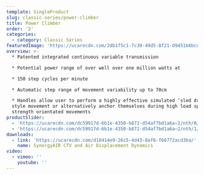 ```yaml
---
template: SingleProduct
slug: classic-series/power-climber
title: Power Climber
order: '2'
categories:
  - category: Classic Series
featuredImage: 'https://ucarecdn.com/2db1f5c1-7c30-49d5-8f21-d9451b6bcda7/'
overview: >-
  * Patented integrated continuous variable transmission

  * Potential power range of over well over one million watts at

  * 150 step cycles per minute

  * Automatic step range of movement variability up to 70cm

  * Handles allow user to perform a highly effective simulated ‘sled drive’
  style movement or alternatively anchor themselves during high load sprints and
  strength orientated movements
productSlider:
  - 'https://ucarecdn.com/dc59917d-6b1e-4350-b872-d54af7bd1a6a~2/nth/0/'
  - 'https://ucarecdn.com/dc59917d-6b1e-4350-b872-d54af7bd1a6a~2/nth/1/'
downloads:
  - link: 'https://ucarecdn.com/d18414e9-26c5-4d43-8af6-f66772acd3ba/'
    name: SynergyAIR CTV and Air Displacement Dynamics
video:
  - vimeo: ''
    youtube: ''
---
```

